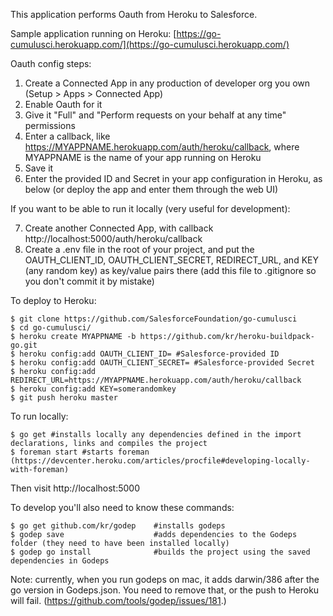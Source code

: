 This application performs Oauth from Heroku to Salesforce.

Sample application running on Heroku: [https://go-cumulusci.herokuapp.com/](https://go-cumulusci.herokuapp.com/)

Oauth config steps:

 1. Create a Connected App in any production of developer org you own (Setup > Apps > Connected App)
 2. Enable Oauth for it
 3. Give it "Full" and "Perform requests on your behalf at any time" permissions
 4. Enter a callback, like https://MYAPPNAME.herokuapp.com/auth/heroku/callback, where MYAPPNAME is the name of your app running on Heroku
 5. Save it
 6. Enter the provided ID and Secret in your app configuration in Heroku, as below (or deploy the app and enter them through the web UI)

 
 If you want to be able to run it locally (very useful for development):

 7. Create another Connected App, with callback http://localhost:5000/auth/heroku/callback
 8. Create a .env file in the root of your project, and put the OAUTH_CLIENT_ID, OAUTH_CLIENT_SECRET, REDIRECT_URL, and KEY (any random key) as key/value pairs there (add this file to .gitignore so you don't commit it by mistake)

To deploy to Heroku:

```
$ git clone https://github.com/SalesforceFoundation/go-cumulusci
$ cd go-cumulusci/
$ heroku create MYAPPNAME -b https://github.com/kr/heroku-buildpack-go.git
$ heroku config:add OAUTH_CLIENT_ID= #Salesforce-provided ID
$ heroku config:add OAUTH_CLIENT_SECRET= #Salesforce-provided Secret
$ heroku config:add REDIRECT_URL=https://MYAPPNAME.herokuapp.com/auth/heroku/callback
$ heroku config:add KEY=somerandomkey
$ git push heroku master
```

To run locally:

```
$ go get #installs locally any dependencies defined in the import declarations, links and compiles the project
$ foreman start #starts foreman (https://devcenter.heroku.com/articles/procfile#developing-locally-with-foreman)
```
Then visit http://localhost:5000

To develop you'll also need to know these commands:

```					 	
$ go get github.com/kr/godep 	#installs godeps
$ godep save 					#adds dependencies to the Godeps folder (they need to have been installed locally)
$ godep go install 				#builds the project using the saved dependencies in Godeps
```

Note: currently, when you run godeps on mac, it adds darwin/386 after the go version in Godeps.json. You need to remove that, or the push to Heroku will fail. (https://github.com/tools/godep/issues/181.)
